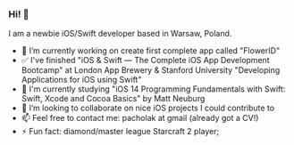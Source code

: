 ### Hi! 👋 

<!--
**kpacholak/kpacholak** is a ✨ _special_ ✨ repository because its `README.md` (this file) appears on your GitHub profile.-->

I am a newbie iOS/Swift developer based in Warsaw, Poland. 

- 🔭 I’m currently working on create first complete app called "FlowerID"
- ✅ I've finished "iOS & Swift — The Complete iOS App Development Bootcamp" at London App Brewery & Stanford University "Developing Applications for iOS using Swift"
- 📒 I'm currently studying "iOS 14 Programming Fundamentals with Swift: Swift, Xcode and Cocoa Basics" by Matt Neuburg
- 👯 I’m looking to collaborate on nice iOS projects I could contribute to
- 📫 Feel free to contact me: pacholak at gmail (already got a CV!)
- ⚡ Fun fact: diamond/master league Starcraft 2 player; 

